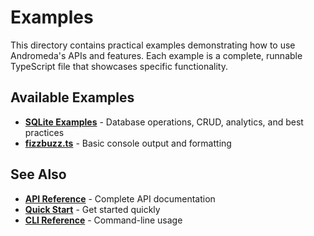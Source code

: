 # Examples

This directory contains practical examples demonstrating how to use Andromeda's
APIs and features. Each example is a complete, runnable TypeScript file that
showcases specific functionality.

## Available Examples

- **[SQLite Examples](/docs/examples/sqlite)** - Database operations, CRUD, analytics, and best practices
- **[fizzbuzz.ts](/docs/examples/fizzbuzz)** - Basic console output and
  formatting

## See Also

- **[API Reference](/docs/api/index)** - Complete API documentation
- **[Quick Start](/docs/quick-start)** - Get started quickly
- **[CLI Reference](/docs/cli-reference)** - Command-line usage
